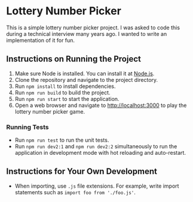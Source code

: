 # Lottery Number Picker

This is a simple lottery number picker project. I was asked to code this during a technical interview many years ago. I wanted to write an implementation of it for fun.


## Instructions on Running the Project

1. Make sure Node is installed. You can install it at [Node.js](https://nodejs.org/en/download/).
2. Clone the repository and navigate to the project directory.
3. Run `npm install` to install dependencies.
4. Run `npm run build` to build the project.
5. Run `npm run start` to start the application.
6. Open a web browser and navigate to [http://localhost:3000](http://localhost:3000) to play the lottery number picker game.


### Running Tests

- Run `npm run test` to run the unit tests.
- Run `npm run dev2:1` and `npm run dev2:2` simultaneously to run the application in development mode with hot reloading and auto-restart.


## Instructions for Your Own Development

- When importing, use `.js` file extensions. For example, write import statements such as `import foo from './foo.js'`.


